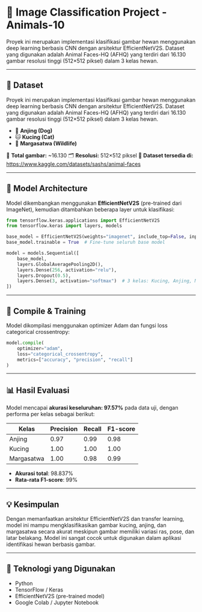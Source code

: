 # 🐾 Image Classification Project - Animals-10

Proyek ini merupakan implementasi klasifikasi gambar hewan menggunakan deep learning berbasis CNN dengan arsitektur EfficientNetV2S. Dataset yang digunakan adalah Animal Faces-HQ (AFHQ) yang terdiri dari 16.130 gambar resolusi tinggi (512×512 piksel) dalam 3 kelas hewan.

---

## 📂 Dataset

Proyek ini merupakan implementasi klasifikasi gambar hewan menggunakan deep learning berbasis CNN dengan arsitektur EfficientNetV2S. Dataset yang digunakan adalah Animal Faces-HQ (AFHQ) yang terdiri dari 16.130 gambar resolusi tinggi (512×512 piksel) dalam 3 kelas hewan.

- 🐶 **Anjing (Dog)**  
- 🐱 **Kucing (Cat)**  
- 🐯 **Margasatwa (Wildlife)** 

📸 **Total gambar:** ~16.130
🗂️ **Resolusi:** 512×512 piksel
📁 **Dataset tersedia di:** https://www.kaggle.com/datasets/sashs/animal-faces

---

## 🧠 Model Architecture

Model dikembangkan menggunakan **EfficientNetV2S** (pre-trained dari ImageNet), kemudian ditambahkan beberapa layer untuk klasifikasi:

```python
from tensorflow.keras.applications import EfficientNetV2S
from tensorflow.keras import layers, models

base_model = EfficientNetV2S(weights="imagenet", include_top=False, input_shape=(224, 224, 3))
base_model.trainable = True  # Fine-tune seluruh base model

model = models.Sequential([
    base_model,
    layers.GlobalAveragePooling2D(),
    layers.Dense(256, activation="relu"),
    layers.Dropout(0.5),
    layers.Dense(3, activation="softmax")  # 3 kelas: Kucing, Anjing, Margasatwa
])
```
---
## 🔧 Compile & Training

Model dikompilasi menggunakan optimizer Adam dan fungsi loss categorical crossentropy:
```python
model.compile(
    optimizer="adam",
    loss="categorical_crossentropy",
    metrics=["accuracy", "precision", "recall"]
)
```
---
## 📊 Hasil Evaluasi

Model mencapai **akurasi keseluruhan: 97.57%** pada data uji, dengan performa per kelas sebagai berikut:

| Kelas       |Precision|Recall|F1-score|
|-------------|---------|------|--------|
| Anjing      | 0.97    | 0.99 | 0.98   |
| Kucing      | 1.00    | 1.00 | 1.00   |
| Margasatwa  | 1.00    | 0.98 | 0.99   |

- **Akurasi total**: 98.837%  
- **Rata-rata F1-score**: 99%
  
---
## 💡 Kesimpulan

Dengan memanfaatkan arsitektur EfficientNetV2S dan transfer learning, model ini mampu mengklasifikasikan gambar kucing, anjing, dan margasatwa secara akurat meskipun gambar memiliki variasi ras, pose, dan latar belakang. Model ini sangat cocok untuk digunakan dalam aplikasi identifikasi hewan berbasis gambar.

---
## 🚀 Teknologi yang Digunakan

- Python
- TensorFlow / Keras
- EfficientNetV2S (pre-trained model)
- Google Colab / Jupyter Notebook
